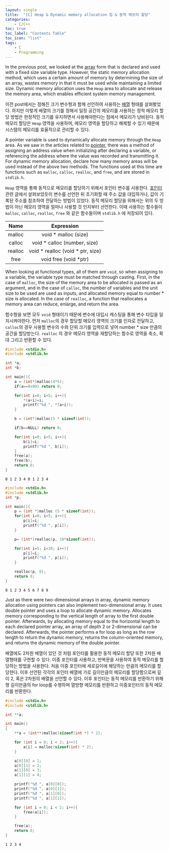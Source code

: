 ```yaml
---
layout: single
title:  "[C] Heap & Dynamic memory allocation 힙 & 동적 메모리 할당"
categories:
    - C/C++
toc: true
toc_label: "Contents Table"
toc_icon: "list"
tags: 
    - C
    - Programming
---
```



In the previous post, we looked at the [array][array] form that is declared and used with a fixed size variable type. However, the static memory allocation method, which uses a certain amount of memory by determining the size of an array, wastes memory in that it must be used while maintaining a limited size. Dynamic memory allocation uses the `Heap` area to allocate and release the memory area, which enables efficient system memory management.


이전 post에서는 정해진 크기 변수형과 함께 선언하여 사용하는 [배열][array] 형태를 살펴봤었다. 하지만 이렇게 배열의 크기를 정해서 일정 공간의 메모리를 사용하는 정적 메모리 할당 방법은 한정적인 크기를 유지하면서 사용해야한다는 점에서 메모리가 낭비된다. 동적 메모리 할당은 `Heap` 영역을 사용하여, 메모리 영역을 할당하고 해제할 수 있기 때문에 시스템의 메모리를 효율적으로 관리할 수 있다. 


A pointer variable is used to dynamically allocate memory through the `Heap` area. As we saw in the articles related to [pointer][pointer], there was a method of assigning an address value when initializing after declaring a variable, or referencing the address where the value was recorded and transmitting it. For dynamic memory allocation, declare how many memory areas will be used instead of the above two methods. The functions used at this time are functions such as `malloc`, `calloc`, `realloc`, and `free`, and are stored in `stdlib.h`.


`Heap` 영역을 통해 동적으로 메모리를 할당하기 위해서 포인터 변수를 사용한다. [포인터][pointer] 관련 글에서 살펴보았듯이 변수를 선언한 뒤 초기화할 때 주소 값을 대입하거나, 값이 기록된 주소를 참조하여 전달하는 방법이 있었다. 동적 메모리 할당을 위해서는 위의 두 방법이 아닌 메모리 영역을 얼마나 사용할 것 인지부터 선언한다. 이때 사용하는 함수들이 `malloc`, `calloc`, `realloc`, `free` 와 같은 함수들이며 `stdlib.h` 에 저장되어 있다. 


| Name | Expression |
|:---:   |:---:   | 
| malloc | void * malloc (size)   |
| calloc| void * calloc (number, size)    |
| realloc | void * realloc (void * ptr, size) |
| free | void free (void *ptr)     |


When looking at functional types, all of them are `void`, so when assigning to a variable, the variable type must be matched through casting. First, in the case of `malloc`, the size of the memory area to be allocated is passed as an argument, and in the case of `calloc`, the number of variables and the unit size to be used are used as inputs, and allocated memory equal to number * size is allocated. In the case of `realloc`, a function that reallocates a memory area can reduce, enlarge, and return the area.


함수형을 보면 모두 `void` 형태이기 때문에 변수에 대입시 캐스팅을 통해 변수 타입을 일치시켜야한다. 먼저 `malloc`의 경우 할당할 메모리 영역의 크기를 인자로 전달하고, `calloc`의 경우 사용할 변수의 수와 단위 크기를 입력으로 넣어 number * size 만큼의 공간을 할당받는다. `realloc` 의 경우 메모리 영역을 재할당하는 함수로 영역을 축소, 확대 그리고 반환할 수 있다. 


```c
#include <stdio.h>
#include <stdlib.h>

int *a;
int *b;

int main(){
    a = (int*)malloc(4*5);
    if(a==0x00) return 0;

    for(int i=0; i<5; i++){
        *(a+i)=i;
        printf("%d ", *(a+i));
    }

    b = (int*)malloc(5 * sizeof(int));

    if(b==NULL) return 0;

    for(int i=0; i<5; i++){
        b[i]=i;
        printf("%d ", b[i]);
    }
    free(a);
    free(b);
    return 0;
}
```

```
0 1 2 3 4 0 1 2 3 4
```

 
```c
#include <stdio.h>
#include <stdlib.h>
int *p;

int main(){
    p = (int *)malloc (5 * sizeof(int));
    for(int i=0; i<5; i++){
        p[i]=i;
        printf("%d ", p[i]);
    }

    p= (int*)realloc(p, 10*sizeof(int));

    for(int i=5; i<10; i++){
        p[i]=i;
        printf("%d ", p[i]);
    }

    realloc(p, 0);
    return 0;
}

```
```
0 1 2 3 4 5 6 7 8 9
```


Just as there were two-dimensional arrays in array, dynamic memory allocation using pointers can also implement two-dimensional array. It uses double pointer and uses a loop to allocate dynamic memory. Allocates memory corresponding to the vertical length of array to the first double pointer. Afterwards, by allocating memory equal to the horizontal length to each declared pointer array, an array of depth 2 or 2-dimensional can be declared. Afterwards, the pointer performs a for loop as long as the row length to return the dynamic memory, returns the column-oriented memory, and returns the dynamic memory of the double pointer.


배열에도 2차원 배열이 있던 것 처럼 포인터를 활용한 동적 메모리 할당 또한 2차원 배열형태를 구현할 수 있다. 이중 포인터를 사용하고, 반복문을 사용하여 동적 메모리를 할당하는 방법을 사용한다. 처음 이중 포인터에 세로길이에 해당하는 만큼의 메모리를 할당한다. 이후 선언된 각각의 포인터 배열에 가로 길이만큼의 메모리를 할당함으로써 깊이 2, 혹은 2차원의 배열을 선언할 수 있다. 이후 포인터는 동적 메모리를 반환하기 위해 행 길이만큼의 for loop를 수행하며 열방향 메모리를 반환하고 이중포인터의 동적 메모리를 반환한다. 


```c
#include <stdio.h>
#include <stdlib.h>    

int **a;

int main()
{
    **a = (int**)malloc(sizeof(int *) * 2);   

    for (int i = 0; i < 2; i++){
        a[i] = malloc(sizeof(int) * 2);   
    }

    a[0][0] = 1;  
    a[0][1] = 2;
    a[1][0] = 3;    
    a[1][1] = 4;   

    printf("%d ", a[0][0]);
    printf("%d ", a[0][1]);
    printf("%d ", a[1][0]);
    printf("%d ", a[1][1]);

    for (int i = 0; i < 2; i++){
        free(a[i]);               
    }

    free(a);   
    return 0;
}
```
```
1 2 3 4
```


[array]: https://mbyun1420.github.io/array/
[pointer]: https://mbyun1420.github.io/pointer/